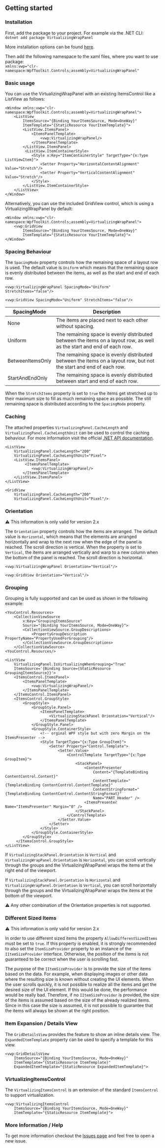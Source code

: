﻿## Getting started

### Installation

First, add the package to your project. For example via the .NET CLI:  
`dotnet add package VirtualizingWrapPanel`  

More installation options can be found [here](https://www.nuget.org/packages/VirtualizingWrapPanel/).

Then add the following namespace to the xaml files, where you want to use package:  
`xmlns:vwp="clr-namespace:WpfToolkit.Controls;assembly=VirtualizingWrapPanel"`

### Basic usage

You can use the VirtualizingWrapPanel with an existing ItemsControl like a ListView as follows:

```
<Window xmlns:vwp="clr-namespace:WpfToolkit.Controls;assembly=VirtualizingWrapPanel">
    <ListView
        ItemsSource="{Binding YourItemsSource, Mode=OneWay}"
        ItemTemplate="{StaticResource YourItemTemplate}">       
        <ListView.ItemsPanel>
            <ItemsPanelTemplate>
                <vwp:VirtualizingWrapPanel/>
            </ItemsPanelTemplate>
        </ListView.ItemsPanel>
         <ListView.ItemContainerStyle>
            <Style x:Key="ItemContainerStyle" TargetType="{x:Type ListViewItem}">
                <Setter Property="HorizontalContentAlignment" Value="Stretch"/>
                <Setter Property="VerticalContentAlignment" Value="Stretch"/>
            </Style>
        </ListView.ItemContainerStyle>
    </ListView>
</Window>
```

Alternatively, you can use the included GridView control, which is using a VirtualizingWrapPanel by default:

```
<Window xmlns:vwp="clr-namespace:WpfToolkit.Controls;assembly=VirtualizingWrapPanel">
    <vwp:GridView
        ItemsSource="{Binding YourItemsSource, Mode=OneWay}"
        ItemTemplate="{StaticResource YourItemTemplate}">
</Window>
```

### Spacing Behaviour

The `SpacingMode` property controls how the remaining space of a layout row is used. The default value is `Uniform` which means that the remaining space is evenly distributed between the items, as well as the start and end of each row.

```
<vwp:VirtualizingWrapPanel SpacingMode="Uniform" StretchItems="false"/>
```
```
<vwp:GridView SpacingMode="Uniform" StretchItems="false"/>
```

| SpacingMode      | Description |
| ---------------- | ----------- |
| None             | The items are placed next to each other without spacing.  |
| Uniform          | The remaining space is evenly distributed between the items on a layout row, as well as the start and end of each row. |
| BetweenItemsOnly | The remaining space is evenly distributed between the items on a layout row, but not the start and end of each row. |
| StartAndEndOnly  | The remaining space is evenly distributed between start and end of each row. |

When the `StretchItems` property is set to `true` the items get stretched up to their maximum size to fill as much remaining space as possible. The still remaining space is distributed according to the `SpacingMode` property.

### Caching

The attached properties `VirtualizingPanel.CacheLength` and `VirtualizingPanel.CacheLengthUnit` can be used to control the caching behaviour.
For more information visit the official [.NET API documentation](https://learn.microsoft.com/dotnet/api/system.windows.controls.virtualizingpanel.cachelength).

```
<ListView
    VirtualizingPanel.CacheLength="200"
    VirtualizingPanel.CacheLengthUnit="Pixel">
    <ListView.ItemsPanel>
         <ItemsPanelTemplate>
            <vwp:VirtualizingWrapPanel/>
        </ItemsPanelTemplate>
    </ListView.ItemsPanel>
</ListView>
```
```
<GridView
    VirtualizingPanel.CacheLength="200"
    VirtualizingPanel.CacheLengthUnit="Pixel"/>
```
### Orientation

⚠️ This information is only valid for version 2.x

The `Orientation` property controls how the items are arranged. The default value is `Horizontal`, which means that the elements are arranged horizontally and wrap to the next row when the edge of the panel is reached. The scroll direction is vertical. When the property is set to `Vertical`, the items are arranged vertically and warp to a new column when the bottom of the panel is reached. The scroll direction is horizontal.
```
<vwp:VirtualizingWrapPanel Orientation="Vertical"/>
```
```
<vwp:GridView Orientation="Vertical"/>
```

### Grouping

Grouping is fully supported and can be used as shown in the following example:
```
<YouControl.Resources>
    <CollectionViewSource
        x:Key="GroupingItemsSource"
        Source="{Binding YourItemsSource, Mode=OneWay}">
        <CollectionViewSource.GroupDescriptions>
            <PropertyGroupDescription PropertyName="PropertyUsedForGrouping"/>
        </CollectionViewSource.GroupDescriptions>
    </CollectionViewSource>
<YouControl.Resources/>  

<ListView 
    VirtualizingPanel.IsVirtualizingWhenGrouping="True"  
    ItemsSource='{Binding Source={StaticResource GroupingItemsSource}}'>
    <ItemsControl.ItemsPanel>
        <ItemsPanelTemplate>
            <vwp:VirtualizingWrapPanel/>
        </ItemsPanelTemplate>
    </ItemsControl.ItemsPanel>
    <ItemsControl.GroupStyle>
        <GroupStyle>
            <GroupStyle.Panel>
                <ItemsPanelTemplate>
                    <VirtualizingStackPanel Orientation="Vertical"/>
                </ItemsPanelTemplate>
            </GroupStyle.Panel>
            <GroupStyle.ContainerStyle>
                <!-- orginal WPF style but with zero Margin on the ItemsPresenter -->
                <Style TargetType="{x:Type GroupItem}">
                    <Setter Property="Control.Template">
                        <Setter.Value>
                            <ControlTemplate TargetType="{x:Type GroupItem}">
                                <StackPanel>
                                    <ContentPresenter
                                        Content="{TemplateBinding ContentControl.Content}"
                                        ContentTemplate="{TemplateBinding ContentControl.ContentTemplate}"
                                        ContentStringFormat="{TemplateBinding ContentControl.ContentStringFormat}"
                                        Name="PART_Header" />
                                    <ItemsPresenter Name="ItemsPresenter" Margin="0" />
                                </StackPanel>
                            </ControlTemplate>
                        </Setter.Value>
                    </Setter>
                </Style>
            </GroupStyle.ContainerStyle>
        </GroupStyle>
     </ItemsControl.GroupStyle>
</ListView>
```
If `VirtualizingStackPanel.Orientation` is `Vertical` and `VirtualizingWrapPanel.Orientation` is `Horizontal`, you can scroll vertically through the groups and the VirtualizingWrapPanel wraps the items at the right end of the viewport.

If `VirtualizingStackPanel.Orientation` is `Horizontal` and `VirtualizingWrapPanel.Orientation` is `Vertical`, you can scroll horizontally through the groups and the VirtualizingWrapPanel wraps the items at the bottom of the viewport.

⚠️ Any other combination of the Orientation properties is not supported.

### Different Sized Items

⚠️ This information is only valid for version 2.x

In order to use different sized items the property `AllowDifferentSizedItems` must be set to `true`. If this property is enabled, it is strongly recommended to also set the `ItemSizeProvider` property to an instance of the `IItemSizeProvider` interface. Otherwise, the position of the items is not guaranteed to be correct when the user is scrolling fast.

The purpose of the `IItemSizeProvider` is to provide the size of the items based on the data. For example, when displaying images or other data where the resulting size is known without creating the UI elements. When the user scrolls quickly, it is not possible to realize all the items and get the desired size of the UI element. If this would be done, the performance would be really bad. Therefore, if no `IItemSizeProvider` is provided, the size of the items is assumed based on the size of the already realized items. Since in this case the size is assumed, it is not possible to guarantee that the items will always be shown at the right position.

### Item Expansion / Details View

The `GridDetailsView` provides the feature to show an inline details view. The `ExpandedItemTemplate` property can be used to specify a template for this view.
```
<vwp:GridDetailsView
    ItemsSource="{Binding YourItemsSource, Mode=OneWay}"
    ItemTemplate="{StaticResource ItemTemplate}"
    ExpandedItemTemplate="{StaticResource ExpandedItemTemplate}">
```

### VirtualizingItemsControl

The `VirtualizingItemsControl` is an extension of the standard `ItemsControl` to support virtualization.
```
<vwp:VirtualizingItemsControl
    ItemsSource="{Binding YourItemsSource, Mode=OneWay}"
    ItemTemplate="{StaticResource ItemTemplate}">
```

### More Information / Help

To get more information checkout the [Issues page](https://github.com/sbaeumlisberger/VirtualizingWrapPanel/issues) and feel free to open a new issue.
